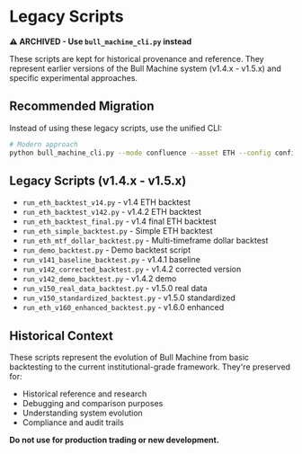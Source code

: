 # Legacy Scripts

**⚠️ ARCHIVED - Use `bull_machine_cli.py` instead**

These scripts are kept for historical provenance and reference. They represent earlier versions of the Bull Machine system (v1.4.x - v1.5.x) and specific experimental approaches.

## Recommended Migration

Instead of using these legacy scripts, use the unified CLI:

```bash
# Modern approach
python bull_machine_cli.py --mode confluence --asset ETH --config configs/v160/rc/ETH_production_v162.json
```

## Legacy Scripts (v1.4.x - v1.5.x)

- `run_eth_backtest_v14.py` - v1.4 ETH backtest
- `run_eth_backtest_v142.py` - v1.4.2 ETH backtest
- `run_eth_backtest_final.py` - v1.4 final ETH backtest
- `run_eth_simple_backtest.py` - Simple ETH backtest
- `run_eth_mtf_dollar_backtest.py` - Multi-timeframe dollar backtest
- `run_demo_backtest.py` - Demo backtest script
- `run_v141_baseline_backtest.py` - v1.4.1 baseline
- `run_v142_corrected_backtest.py` - v1.4.2 corrected version
- `run_v142_demo_backtest.py` - v1.4.2 demo
- `run_v150_real_data_backtest.py` - v1.5.0 real data
- `run_v150_standardized_backtest.py` - v1.5.0 standardized
- `run_eth_v160_enhanced_backtest.py` - v1.6.0 enhanced

## Historical Context

These scripts represent the evolution of Bull Machine from basic backtesting to the current institutional-grade framework. They're preserved for:

- Historical reference and research
- Debugging and comparison purposes
- Understanding system evolution
- Compliance and audit trails

**Do not use for production trading or new development.**